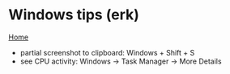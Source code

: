 # Windows tips (erk)

[Home](../README.md)

- partial screenshot to clipboard: Windows + Shift + S
- see CPU activity: Windows -> Task Manager -> More Details

